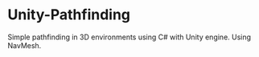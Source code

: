 # Unity-Pathfinding

Simple pathfinding in 3D environments using C# with Unity engine. Using NavMesh.
